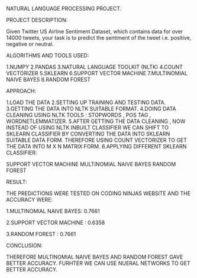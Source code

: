 NATURAL LANGUAGE PROCESSING PROJECT.

PROJECT DESCRIPTION:

Given Twitter US Airline Sentiment Dataset, which contains data for over 14000 tweets, your task is to predict the sentiment of the tweet i.e. positive, negative or neutral.

ALGORITHMS AND TOOLS USED:

1.NUMPY
2.PANDAS
3.NATURAL LANGUAGE TOOLKIT (NLTK)
4.COUNT VECTORIZER
5.SKLEARN
6.SUPPORT VECTOR MACHINE
7.MULTINOMIAL NAIVE BAYES
8.RANDOM FOREST

APPROACH:

1.LOAD THE DATA 
2.SETTING UP TRAINING AND TESTING DATA.
3.GETTING THE DATA INTO NLTK SUITABLE FORMAT.
4.DOING DATA CLEANING USING NLTK TOOLS : STOPWORDS , POS TAG , WORDNETLEMMATIZER.
5.AFTER GETTING THE DATA CLEANING , NOW INSTEAD OF USING NLTK INBUILT CLASSIFIER WE CAN SHIFT TO SKLEARN CLASSIFIER BY CONVERTING THE DATA INTO SKLEARN SUITABLE DATA FORM.
THEREFORE USING COUNT VECTORIZER TO GET THE DATA INTO M X N MATRIX FORM.
6.APPLYING DIFFERENT SKLEARN CLASSIFIER:
 
 SUPPORT VECTOR MACHINE
 MULTINOMIAL NAIVE BAYES
 RANDOM FOREST

RESULT:

THE PREDICTIONS WERE TESTED ON CODING NINJAS WEBSITE AND THE ACCURACY WERE:

1.MULTINOMIAL NAIVE BAYES: 0.7661

2.SUPPORT VECTOR MACHINE : 0.6358

3.RANDOM FOREST : 0.7661

CONCLUSION:

THEREFORE MULTINOMIAL NAIVE BAYES AND RANDOM FOREST GAVE BETTER ACCURACY. 
FURHTER WE CAN USE NUERAL NETWORKS TO GET BETTER ACCURACY. 
